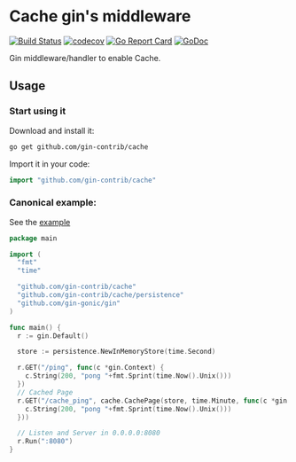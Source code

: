 # Cache gin's middleware

[![Build Status](https://github.com/gin-contrib/cache/actions/workflows/testing.yml/badge.svg)](https://github.com/gin-contrib/cache/actions/workflows/testing.yml)
[![codecov](https://codecov.io/gh/gin-contrib/cache/branch/master/graph/badge.svg)](https://codecov.io/gh/gin-contrib/cache)
[![Go Report Card](https://goreportcard.com/badge/github.com/gin-contrib/cache)](https://goreportcard.com/report/github.com/gin-contrib/cache)
[![GoDoc](https://godoc.org/github.com/gin-contrib/cache?status.svg)](https://godoc.org/github.com/gin-contrib/cache)

Gin middleware/handler to enable Cache.

## Usage

### Start using it

Download and install it:

```sh
go get github.com/gin-contrib/cache
```

Import it in your code:

```go
import "github.com/gin-contrib/cache"
```

### Canonical example:

See the [example](example/example.go)

```go
package main

import (
  "fmt"
  "time"

  "github.com/gin-contrib/cache"
  "github.com/gin-contrib/cache/persistence"
  "github.com/gin-gonic/gin"
)

func main() {
  r := gin.Default()

  store := persistence.NewInMemoryStore(time.Second)

  r.GET("/ping", func(c *gin.Context) {
    c.String(200, "pong "+fmt.Sprint(time.Now().Unix()))
  })
  // Cached Page
  r.GET("/cache_ping", cache.CachePage(store, time.Minute, func(c *gin.Context) {
    c.String(200, "pong "+fmt.Sprint(time.Now().Unix()))
  }))

  // Listen and Server in 0.0.0.0:8080
  r.Run(":8080")
}
```
